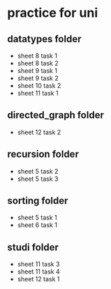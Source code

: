 
# practice for uni

## datatypes folder
- sheet 8 task 1
- sheet 8 task 2
- sheet 9 task 1
- sheet 9 task 2
- sheet 10 task 2
- sheet 11 task 1

## directed_graph folder
- sheet 12 task 2

## recursion folder
- sheet 5 task 2
- sheet 5 task 3

## sorting folder
- sheet 5 task 1
- sheet 6 task 1

## studi folder
- sheet 11 task 3
- sheet 11 task 4
- sheet 12 task 1
